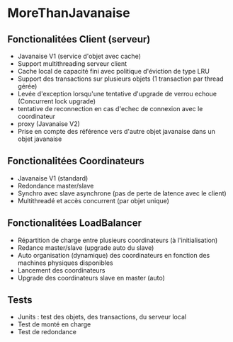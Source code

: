 # MoreThanJavanaise

<h2>Fonctionalitées Client (serveur)</h2>
<ul>
   <li>Javanaise V1 (service d'objet avec cache)</li>
   <li>Support multithreading serveur client</li>
   <li>Cache local de capacité fini avec politique d'éviction de type LRU</li>
   <li>Support des transactions sur plusieurs objets (1 transaction par thread gérée)</li>
   <li>Levée d'exception lorsqu'une tentative d'upgrade de verrou echoue (Concurrent lock upgrade)</li>
   <li>tentative de reconnection en cas d'echec de connexion avec le coordinateur</li>
   <li>proxy (Javanaise V2)</li>
   <li>Prise en compte des référence vers d'autre objet javanaise dans un objet javanaise</li>
</ul>


<h2>Fonctionalitées Coordinateurs</h2>
<ul>
   <li>Javanaise V1 (standard)</li>
   <li>Redondance master/slave</li>
   <li>Synchro avec slave asynchrone (pas de perte de latence avec le client)</li>
   <li>Multithreadé et accès concurrent (par objet unique)</li>
</ul>


<h2>Fonctionalitées LoadBalancer</h2>
<ul>
   <li>Répartition de charge entre plusieurs coordinateurs (à l'initialisation)</li>
   <li>Redance master/slave (upgrade auto du slave)</li>
   <li>Auto organisation (dynamique) des coordinateurs en fonction des machines physiques disponibles</li>
   <li>Lancement des coordinateurs</li>
   <li>Upgrade des coordinateurs slave en master (auto)</li>
</ul>


<h2>Tests</h2>
<ul>
   <li>Junits : test des objets, des transactions, du serveur local</li>
   <li>Test de monté en charge</li>
   <li>Test de redondance</li>
</ul>
